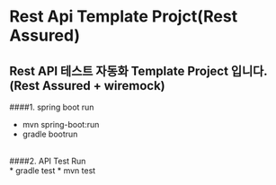 # Rest Api Template Projct(Rest Assured) 
## Rest API 테스트 자동화 Template Project 입니다.(Rest Assured + wiremock)


####1. spring boot run <br>
* mvn spring-boot:run
* gradle bootrun
<br>
####2. API Test Run<br>
* gradle test 
* mvn test 
 

